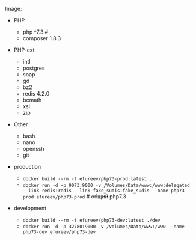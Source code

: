 Image:
- PHP
  - php ^7.3.#
  - composer 1.8.3
- PHP-ext
  - intl
  - postgres
  - soap
  - gd
  - bz2
  - redis 4.2.0
  - bcmath
  - xsl
  - zip
- Other
  - bash
  - nano
  - openssh
  - git

- production
  - `docker build --rm -t efureev/php73-prod:latest .`
  - `docker run -d -p 9073:9000 -v /Volumes/Data/www:/www:delegated --link redis:redis --link fake_sudis:fake_sudis --name php73-prod efureev/php73-prod` # общий php7.3
- development
  - `docker build --rm -t efureev/php73-dev:latest ./dev`
  - `docker run -d -p 32780:9000 -v /Volumes/Data/www:/www --name php73-dev efureev/php73-dev`
